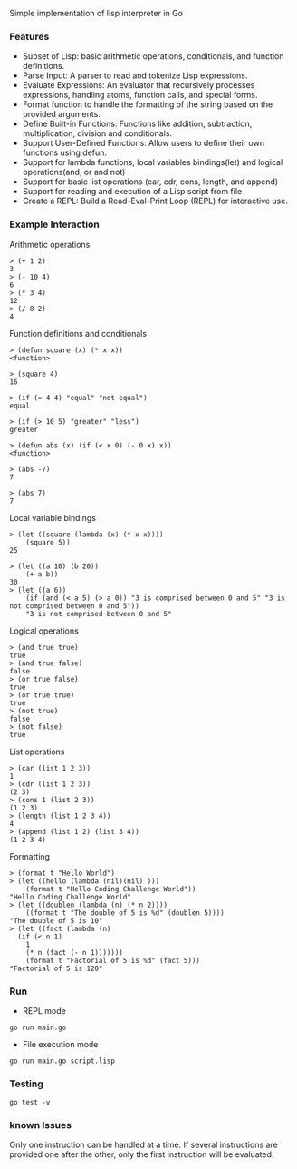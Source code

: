 Simple implementation of lisp interpreter in Go

### Features

- Subset of Lisp: basic arithmetic operations, conditionals, and function definitions.
- Parse Input: A parser to read and tokenize Lisp expressions.
- Evaluate Expressions: An evaluator that recursively processes expressions, handling atoms, function calls, and special forms.
- Format function to handle the formatting of the string based on the provided arguments.
- Define Built-in Functions: Functions like addition, subtraction, multiplication, division and conditionals.
- Support User-Defined Functions: Allow users to define their own functions using defun.
- Support for lambda functions, local variables bindings(let) and logical operations(and, or and not)
- Support for basic list operations (car, cdr, cons, length, and append)
- Support for reading and execution of a Lisp script from file
- Create a REPL: Build a Read-Eval-Print Loop (REPL) for interactive use.

### Example Interaction
Arithmetic operations
````
> (+ 1 2)
3
> (- 10 4)
6
> (* 3 4)
12
> (/ 8 2)
4
````


Function definitions and conditionals
````
> (defun square (x) (* x x))
<function>

> (square 4)
16

> (if (= 4 4) "equal" "not equal")
equal

> (if (> 10 5) "greater" "less")
greater

> (defun abs (x) (if (< x 0) (- 0 x) x))
<function>

> (abs -7)
7

> (abs 7)
7

````

Local variable bindings
````
> (let ((square (lambda (x) (* x x))))
    (square 5))
25

> (let ((a 10) (b 20))
    (+ a b))
30
> (let ((a 6))
    (if (and (< a 5) (> a 0)) "3 is comprised between 0 and 5" "3 is not comprised between 0 and 5"))
    "3 is not comprised between 0 and 5"
````


Logical operations
````
> (and true true)
true
> (and true false)
false
> (or true false)
true
> (or true true)
true
> (not true)
false
> (not false)
true
````


List operations
````
> (car (list 1 2 3))
1
> (cdr (list 1 2 3))
(2 3)
> (cons 1 (list 2 3))
(1 2 3)
> (length (list 1 2 3 4))
4 
> (append (list 1 2) (list 3 4))
(1 2 3 4)
````

Formatting
````
> (format t "Hello World")
> (let ((hello (lambda (nil)(nil) )))
    (format t "Hello Coding Challenge World"))
"Hello Coding Challenge World"
> (let ((doublen (lambda (n) (* n 2))))
    ((format t "The double of 5 is %d" (doublen 5))))
"The double of 5 is 10"
> (let ((fact (lambda (n)
  (if (< n 1)
    1
    (* n (fact (- n 1)))))))
    (format t "Factorial of 5 is %d" (fact 5)))
"Factorial of 5 is 120"
````


### Run

- REPL mode
````
go run main.go
````

- File execution mode
````
go run main.go script.lisp
````

### Testing
````
go test -v
````


### known Issues
Only one instruction can be handled at a time. If several instructions are provided one after the other, only the first instruction will be evaluated.
